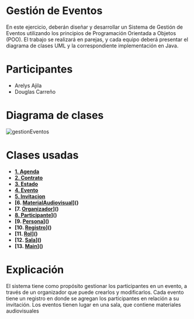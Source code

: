 # Gestión de Eventos
En este ejercicio, deberán diseñar y desarrollar un Sistema de Gestión de Eventos utilizando los principios de Programación Orientada a Objetos (POO). El trabajo se realizará en parejas, y cada equipo deberá presentar el diagrama de clases UML y la correspondiente implementación en Java.

# Participantes
- Arelys Ajila
- Douglas Carreño

# Diagrama de clases
![gestionEventos](https://github.com/user-attachments/assets/671d4970-dd97-4090-ab37-b9faf00cc108)


# Clases usadas
- **[1. Agenda](https://github.com/Dougdree/ACD---Gestion-de-eventos/blob/develop/Gestion%20de%20Eventos/src/Agenda.java)**
- **[2. Contrato](https://github.com/Dougdree/ACD---Gestion-de-eventos/blob/develop/Gestion%20de%20Eventos/src/Contrato.java)**
- **[3. Estado](https://github.com/Dougdree/ACD---Gestion-de-eventos/blob/develop/Gestion%20de%20Eventos/src/Estado.java)**
- **[4. Evento](https://github.com/Dougdree/ACD---Gestion-de-eventos/blob/develop/Gestion%20de%20Eventos/src/Evento.java)**
- **[5. Invitacion](https://github.com/Dougdree/ACD---Gestion-de-eventos/blob/develop/Gestion%20de%20Eventos/src/Invitacion.java)**
- **[6. [MaterialAudiovisual](https://github.com/Dougdree/ACD---Gestion-de-eventos/blob/develop/Gestion%20de%20Eventos/src/MaterialAudiovisual.java)]()**
- **[7. [Organizador](https://github.com/Dougdree/ACD---Gestion-de-eventos/blob/develop/Gestion%20de%20Eventos/src/Organizador.java)]()**
- **[8. Participante](https://github.com/Dougdree/ACD---Gestion-de-eventos/blob/develop/Gestion%20de%20Eventos/src/Participante.java)]()**
- **[9. [Persona](https://github.com/Dougdree/ACD---Gestion-de-eventos/blob/develop/Gestion%20de%20Eventos/src/Persona.java)]()**
- **[10. [Registro](https://github.com/Dougdree/ACD---Gestion-de-eventos/blob/develop/Gestion%20de%20Eventos/src/Registro.java)]()**
- **[11. [Rol](https://github.com/Dougdree/ACD---Gestion-de-eventos/blob/develop/Gestion%20de%20Eventos/src/Rol.java)]()**
- **[12. [Sala](https://github.com/Dougdree/ACD---Gestion-de-eventos/blob/develop/Gestion%20de%20Eventos/src/Sala.java)]()**
- **[13. [Main](https://github.com/Dougdree/ACD---Gestion-de-eventos/blob/develop/Gestion%20de%20Eventos/src/Main.java)]()**




# Explicación
El sistema tiene como propósito gestionar los participantes en un evento, a través de un organizador que puede crearlos y modificarlos. Cada evento tiene un registro en donde se agregan los participantes en relación a su invitación. Los eventos tienen lugar en una sala, que contiene materiales audiovisuales
